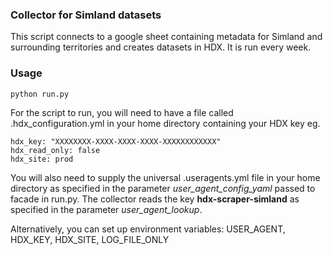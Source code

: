 ### Collector for Simland datasets

This script connects to a google sheet containing metadata for Simland and surrounding territories and creates datasets in HDX. It is run every week.


### Usage

    python run.py

For the script to run, you will need to have a file called .hdx_configuration.yml in your home directory containing your HDX key eg.

    hdx_key: "XXXXXXXX-XXXX-XXXX-XXXX-XXXXXXXXXXXX"
    hdx_read_only: false
    hdx_site: prod
    
 You will also need to supply the universal .useragents.yml file in your home directory as specified in the parameter *user_agent_config_yaml* passed to facade in run.py. The collector reads the key **hdx-scraper-simland** as specified in the parameter *user_agent_lookup*.
 
 Alternatively, you can set up environment variables: USER_AGENT, HDX_KEY, HDX_SITE, LOG_FILE_ONLY